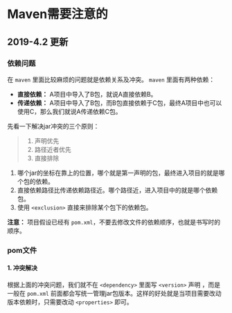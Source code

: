 # Maven需要注意的

## 2019-4.2 更新

### 依赖问题

在 `maven` 里面比较麻烦的问题就是依赖关系及冲突。 `maven` 里面有两种依赖：

- **直接依赖：** A项目中导入了B包，就说A直接依赖B。
- **传递依赖：** A项目中导入了B包，而B包直接依赖于C包，最终A项目中也可以使用C，那么我们就说A传递依赖C包。

先看一下解决jar冲突的三个原则：

> 1. 声明优先
> 2. 路径近者优先
> 3. 直接排除

1. 哪个jar的坐标在靠上的位置，哪个就是第一声明的包，最终进入项目的就是哪个包的依赖。
2. 直接依赖路径比传递依赖路径近。哪个路径近，进入项目中的就是哪个依赖包。
3.  使用 `<exclusion>` 直接来排除某个包下的依赖包。

**注意：** 项目假设已经有 `pom.xml`，不要去修改文件的依赖顺序，也就是书写时的顺序。 

### pom文件

#### 1. 冲突解决

根据上面的冲突问题，我们就不在 `<dependency>` 里面写 `<version>` 声明 ，而是一般在 `pom.xml` 前面都会写统一管理jar包版本。这样的好处就是当项目需要改动版本依赖时，只需要改动 `<properties>` 即可。

```xml

```

